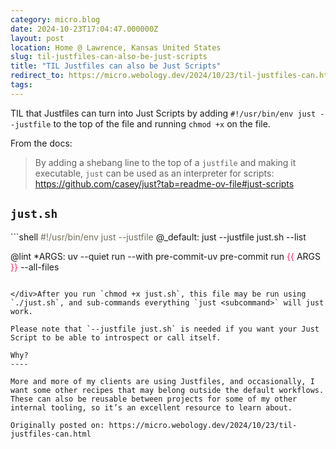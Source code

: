 ```yaml
---
category: micro.blog
date: 2024-10-23T17:04:47.000000Z
layout: post
location: Home @ Lawrence, Kansas United States
slug: til-justfiles-can-also-be-just-scripts
title: "TIL Justfiles can also be Just Scripts"
redirect_to: https://micro.webology.dev/2024/10/23/til-justfiles-can.html
tags:
---
```


TIL that Justfiles can turn into Just Scripts by adding `#!/usr/bin/env just --justfile` to the top of the file and running `chmod +x` on the file.

From the docs:

> By adding a shebang line to the top of a `justfile` and making it executable, `just` can be used as an interpreter for scripts: <https://github.com/casey/just?tab=readme-ov-file#just-scripts>

`just.sh`
---------

<div class="highlight">```shell
<span style="color:#75715e">#!/usr/bin/env just --justfile
</span><span style="color:#75715e"></span>
@_default:
	just --justfile just.sh --list

@lint *ARGS:
    uv --quiet run --with pre-commit-uv pre-commit run <span style="color:#f92672">{{</span> ARGS <span style="color:#f92672">}}</span> --all-files

```

</div>After you run `chmod +x just.sh`, this file may be run using `./just.sh`, and sub-commands everything `just <subcommand>` will just work.

Please note that `--justfile just.sh` is needed if you want your Just Script to be able to introspect or call itself.

Why?
----

More and more of my clients are using Justfiles, and occasionally, I want some other recipes that may belong outside the default workflows. These can also be reusable between projects for some of my other internal tooling, so it’s an excellent resource to learn about.

Originally posted on: https://micro.webology.dev/2024/10/23/til-justfiles-can.html
